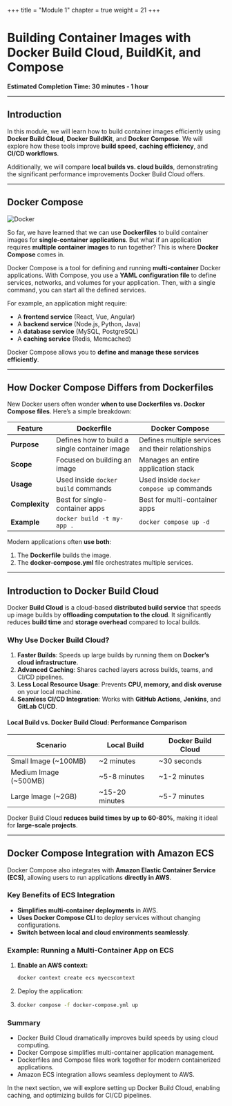 +++
title = "Module 1"
chapter = true
weight = 21
+++

# Building Container Images with Docker Build Cloud, BuildKit, and Compose

**Estimated Completion Time: 30 minutes - 1 hour**

---

## **Introduction**

In this module, we will learn how to build container images efficiently using **Docker Build Cloud**, **Docker BuildKit**, and **Docker Compose**. We will explore how these tools improve **build speed**, **caching efficiency**, and **CI/CD workflows**.

Additionally, we will compare **local builds vs. cloud builds**, demonstrating the significant performance improvements Docker Build Cloud offers.

---

## **Docker Compose**

![Docker](/images/docker-compose.png)

So far, we have learned that we can use **Dockerfiles** to build container images for **single-container applications**. But what if an application requires **multiple container images** to run together? This is where **Docker Compose** comes in.

Docker Compose is a tool for defining and running **multi-container** Docker applications. With Compose, you use a **YAML configuration file** to define services, networks, and volumes for your application. Then, with a single command, you can start all the defined services.

For example, an application might require:

- A **frontend service** (React, Vue, Angular)
- A **backend service** (Node.js, Python, Java)
- A **database service** (MySQL, PostgreSQL)
- A **caching service** (Redis, Memcached)

Docker Compose allows you to **define and manage these services efficiently**.

---

## **How Docker Compose Differs from Dockerfiles**

New Docker users often wonder **when to use Dockerfiles vs. Docker Compose files**. Here’s a simple breakdown:

| Feature        | **Dockerfile**                                | **Docker Compose**                                |
| -------------- | --------------------------------------------- | ------------------------------------------------- |
| **Purpose**    | Defines how to build a single container image | Defines multiple services and their relationships |
| **Scope**      | Focused on building an image                  | Manages an entire application stack               |
| **Usage**      | Used inside `docker build` commands           | Used inside `docker compose up` commands          |
| **Complexity** | Best for single-container apps                | Best for multi-container apps                     |
| **Example**    | `docker build -t my-app .`                    | `docker compose up -d`                            |

Modern applications often **use both**:

1. The **Dockerfile** builds the image.
2. The **docker-compose.yml** file orchestrates multiple services.

---

## **Introduction to Docker Build Cloud**

Docker **Build Cloud** is a cloud-based **distributed build service** that speeds up image builds by **offloading computation to the cloud**. It significantly reduces **build time** and **storage overhead** compared to local builds.

### **Why Use Docker Build Cloud?**

1. **Faster Builds**: Speeds up large builds by running them on **Docker’s cloud infrastructure**.
2. **Advanced Caching**: Shares cached layers across builds, teams, and CI/CD pipelines.
3. **Less Local Resource Usage**: Prevents **CPU, memory, and disk overuse** on your local machine.
4. **Seamless CI/CD Integration**: Works with **GitHub Actions**, **Jenkins**, and **GitLab CI/CD**.

#### **Local Build vs. Docker Build Cloud: Performance Comparison**

| **Scenario**          | **Local Build** | **Docker Build Cloud** |
| --------------------- | --------------- | ---------------------- |
| Small Image (~100MB)  | ~2 minutes      | ~30 seconds            |
| Medium Image (~500MB) | ~5-8 minutes    | ~1-2 minutes           |
| Large Image (~2GB)    | ~15-20 minutes  | ~5-7 minutes           |

Docker Build Cloud **reduces build times by up to 60-80%**, making it ideal for **large-scale projects**.

---

## **Docker Compose Integration with Amazon ECS**

Docker Compose also integrates with **Amazon Elastic Container Service (ECS)**, allowing users to run applications **directly in AWS**.

### **Key Benefits of ECS Integration**

- **Simplifies multi-container deployments** in AWS.
- **Uses Docker Compose CLI** to deploy services without changing configurations.
- **Switch between local and cloud environments seamlessly**.

### **Example: Running a Multi-Container App on ECS**

1. **Enable an AWS context:**

   ```sh
   docker context create ecs myecscontext
   ```

2. Deploy the application:
3. ```sh
   docker compose -f docker-compose.yml up
   ```

### **Summary**

- Docker Build Cloud dramatically improves build speeds by using cloud computing.
- Docker Compose simplifies multi-container application management.
- Dockerfiles and Compose files work together for modern containerized applications.
- Amazon ECS integration allows seamless deployment to AWS.

In the next section, we will explore setting up Docker Build Cloud, enabling caching, and optimizing builds for CI/CD pipelines.
